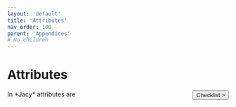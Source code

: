 ```yaml
---
layout: 'default'
title: 'Attributes'
nav_order: 100
parent: 'Appendices'
# No children
---
```


# Attributes

In \*Jacy\* attributes are
<button class="btn btn-outline" style="float: right;">
    <a style="text-decoration: none;" href="/Jacy-Dev-Book/appendices/checklist.html">Checklist ></a>
</button>
